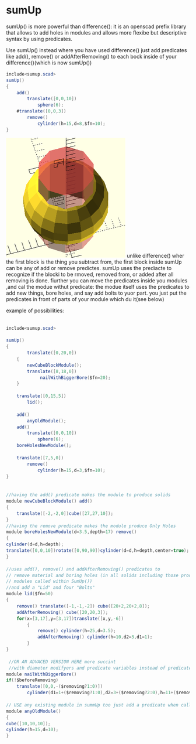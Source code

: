 # sumUp
sumUp() is more powerful than difference(): it is an openscad prefix library that allows to add holes in modules and allows more flexibe but descriptive syntax by using predicates.

Use sumUp() instead where you have used difference() 
just add predicates like add(), remove() or addAfterRemoving() to each bock inside of your difference()(which is now sumUp())
```c#
include<sumup.scad>
sumUp()
{
	add() 
		translate([0,0,10])
			sphere(6);
	#translate([0,0,3])
		remove()
			cylinder(h=15,d=8,$fn=10);
}
```
![screeen](/images/sumUpExample1.png)
unlike difference() wher the first block is the thing you subtract from, the first block inside sumUp can be any of add or remove predictes. sumUp uses the prediacte to recognize if the blocki to be rmoved, removed from, or added after all removing is done. fiurther you can move the predicates inside you modules ,and cal the modue withut predicate: the modue itself uses the predicates to add new things, bore holes, and say add bolts to yuor part. you just put the predicates in front of parts of your module which du it(see below)

example of  possibilities:
```c#

include<sumup.scad>

sumUp()
{
		translate([0,20,0])
	{
		newCubeBlockModule(); 
		translate([8,18,0])
			 nailWithBiggerBore($fn=20);
	}	
	
	translate([0,15,5])
		lid();
	
	add() 
		anyOldModule();
	add() 
		translate([0,0,10])
			sphere(6);
	boreHolesNewModule();

	translate([7,5,0])
		remove()
			cylinder(h=15,d=3,$fn=10);
}


//having the add() predicate makes the module to produce solids
module newCubeBlockModule() add()
{
	translate([-2,-2,0])cube([27,27,10]);
}
//having the remove predicate makes the module produce Only Holes
module boreHolesNewModule(d=3.5,depth=17) remove() 
{
cylinder(d=d,h=depth);
translate([0,0,10])rotate([0,90,90])cylinder(d=d,h=depth,center=true);
}

//uses add(), remove() and addAfterRemoving() predicates to 
// remove material and boring holes (in all solids including those produced by other
// modules called within SumUp())
//and add a "Lid" and four "Bolts"  
module lid($fn=50)
{
	remove() translate([-1,-1,-2]) cube([20+2,20+2,8]);
	addAfterRemoving() cube([20,20,3]);
	for(x=[3,17],y=[3,17])translate([x,y,-6])
	 	{
	 		remove() cylinder(h=25,d=3.5);
			addAfterRemoving() cylinder(h=10,d2=3,d1=1);
		}
}

 //OR AN ADVACED VERSION HERE more succint 
 //with diameter modifyers and predicate variables instead of predicates
module nailWithBiggerBore()
if(!$beforeRemoving)
	translate([0,0,-($removing?1:0)])
		cylinder(d1=1+($removing?1:0),d2=3+($removing?2:0),h=11+($removing?1:0));

// USE any existing module in summUp too just add a predicate when calling it
module anyOldModule()
{
cube([10,10,10]);
cylinder(h=15,d=10);
}
```

